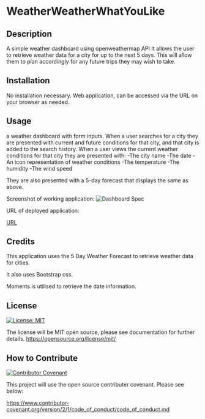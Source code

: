 # WeatherWeatherWhatYouLike

## Description

A simple weather dashboard using openweathermap API
It allows the user to retrieve weather data for a city for up to the next 5 days. This will allow them to plan accordingly for any future trips they may wish to take.

## Installation

No installation necessary. Web application, can be accessed via the URL on your browser as needed.

## Usage

a weather dashboard with form inputs. When a user searches for a city they are presented with current and future conditions for that city, and that city is added to the search history. When a user views the current weather conditions for that city they are presented with: 
-The city name 
-The date 
-An icon representation of weather conditions 
-The temperature 
-The humidity 
-The wind speed 

They are also presented with a 5-day forecast that displays the same as above.

Screenshot of working application: 
![Dashboard Spec](https://user-images.githubusercontent.com/117308737/224503252-8fd1f198-d98e-4dc2-bf91-b168f483a9aa.png)

URL of deployed application: 

[URL](https://angelina12p.github.io/WeatherWeatherWhatYouLike/)

## Credits 

This application uses the 5 Day Weather Forecast to retrieve weather data for cities.

It also uses Bootstrap css. 

Moments is utilised to retrieve the date information.

## License

[![License: MIT](https://img.shields.io/badge/License-MIT-yellow.svg)](https://opensource.org/licenses/MIT)

The license will be MIT open source, please see documentation for further details.
https://opensource.org/license/mit/


## How to Contribute

[![Contributor Covenant](https://img.shields.io/badge/Contributor%20Covenant-2.1-4baaaa.svg)](code_of_conduct.md)

This project will use the open source contributer covenant. Please see below: 

https://www.contributor-covenant.org/version/2/1/code_of_conduct/code_of_conduct.md
